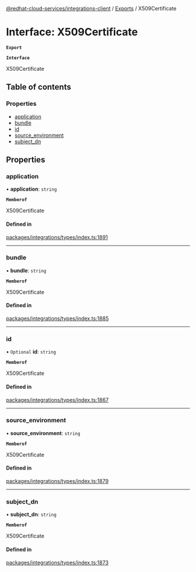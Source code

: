 [@redhat-cloud-services/integrations-client](../README.md) / [Exports](../modules.md) / X509Certificate

# Interface: X509Certificate

**`Export`**

**`Interface`**

X509Certificate

## Table of contents

### Properties

- [application](X509Certificate.md#application)
- [bundle](X509Certificate.md#bundle)
- [id](X509Certificate.md#id)
- [source\_environment](X509Certificate.md#source_environment)
- [subject\_dn](X509Certificate.md#subject_dn)

## Properties

### application

• **application**: `string`

**`Memberof`**

X509Certificate

#### Defined in

[packages/integrations/types/index.ts:1891](https://github.com/RedHatInsights/javascript-clients/blob/master/packages/integrations/types/index.ts#L1891)

___

### bundle

• **bundle**: `string`

**`Memberof`**

X509Certificate

#### Defined in

[packages/integrations/types/index.ts:1885](https://github.com/RedHatInsights/javascript-clients/blob/master/packages/integrations/types/index.ts#L1885)

___

### id

• `Optional` **id**: `string`

**`Memberof`**

X509Certificate

#### Defined in

[packages/integrations/types/index.ts:1867](https://github.com/RedHatInsights/javascript-clients/blob/master/packages/integrations/types/index.ts#L1867)

___

### source\_environment

• **source\_environment**: `string`

**`Memberof`**

X509Certificate

#### Defined in

[packages/integrations/types/index.ts:1879](https://github.com/RedHatInsights/javascript-clients/blob/master/packages/integrations/types/index.ts#L1879)

___

### subject\_dn

• **subject\_dn**: `string`

**`Memberof`**

X509Certificate

#### Defined in

[packages/integrations/types/index.ts:1873](https://github.com/RedHatInsights/javascript-clients/blob/master/packages/integrations/types/index.ts#L1873)
